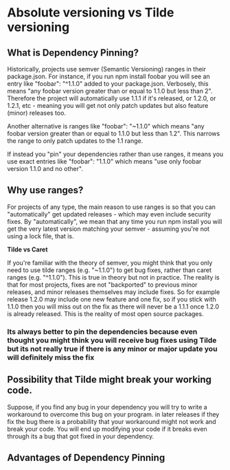 # Absolute versioning vs Tilde versioning

## What is Dependency Pinning?

Historically, projects use semver (Semantic Versioning) ranges in their package.json. For instance, if you run npm install foobar you will see an entry like "foobar": "^1.1.0" added to your package.json. Verbosely, this means "any foobar version greater than or equal to 1.1.0 but less than 2". Therefore the project will automatically use 1.1.1 if it's released, or 1.2.0, or 1.2.1, etc - meaning you will get not only patch updates but also feature (minor) releases too.

Another alternative is ranges like "foobar": "~1.1.0" which means "any foobar version greater than or equal to 1.1.0 but less than 1.2". This narrows the range to only patch updates to the 1.1 range.

If instead you "pin" your dependencies rather than use ranges, it means you use exact entries like "foobar": "1.1.0" which means "use only foobar version 1.1.0 and no other".

## Why use ranges?
For projects of any type, the main reason to use ranges is so that you can "automatically" get updated releases - which may even include security fixes. By "automatically", we mean that any time you run npm install you will get the very latest version matching your semver - assuming you're not using a lock file, that is.

**Tilde vs Caret**

If you're familiar with the theory of semver, you might think that you only need to use tilde ranges (e.g. "~1.1.0") to get bug fixes, rather than caret ranges (e.g. "^1.1.0"). This is true in theory but not in practice. The reality is that for most projects, fixes are not "backported" to previous minor releases, and minor releases themselves may include fixes. So for example release 1.2.0 may include one new feature and one fix, so if you stick with 1.1.0 then you will miss out on the fix as there will never be a 1.1.1 once 1.2.0 is already released. This is the reality of most open source packages.

### Its always better to pin the dependencies because even thought you might think you will receive bug fixes using Tilde but its not really true if there is any minor or major update you will definitely miss the fix

## Possibility that Tilde might break your working code.
Suppose, if you find any bug in your dependency you will try to write a workaround to overcome this bug on your program. in later releases if they fix the bug there is a probability that your workaround might not work and break your code. You will end up modifying your code if it breaks even through its a bug that got fixed in your dependency.

## Advantages of Dependency Pinning

